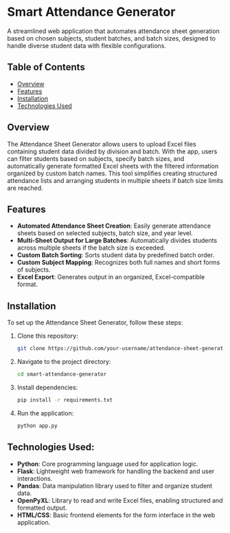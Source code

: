 # Smart Attendance Generator


A streamlined web application that automates attendance sheet generation based on chosen subjects, student batches, and batch sizes, designed to handle diverse student data with flexible configurations.

## Table of Contents
- [Overview](#overview)
- [Features](#features)
- [Installation](#installation)
- [Technologies Used](#technologies-used)

## Overview
The Attendance Sheet Generator allows users to upload Excel files containing student data divided by division and batch. With the app, users can filter students based on subjects, specify batch sizes, and automatically generate formatted Excel sheets with the filtered information organized by custom batch names. This tool simplifies creating structured attendance lists and arranging students in multiple sheets if batch size limits are reached.

## Features
- **Automated Attendance Sheet Creation**: Easily generate attendance sheets based on selected subjects, batch size, and year level.
- **Multi-Sheet Output for Large Batches**: Automatically divides students across multiple sheets if the batch size is exceeded.
- **Custom Batch Sorting**: Sorts student data by predefined batch order.
- **Custom Subject Mapping**: Recognizes both full names and short forms of subjects.
- **Excel Export**: Generates output in an organized, Excel-compatible format.

## Installation
To set up the Attendance Sheet Generator, follow these steps:

1. Clone this repository:
   ```bash
   git clone https://github.com/your-username/attendance-sheet-generator.git
2. Navigate to the project directory:
   ```bash
   cd smart-attendance-generator
3. Install dependencies:
   ```bash
   pip install -r requirements.txt
4. Run the application:
   ```bash
   python app.py

## Technologies Used:

- **Python**: Core programming language used for application logic.
- **Flask**: Lightweight web framework for handling the backend and user interactions.
- **Pandas**: Data manipulation library used to filter and organize student data.
- **OpenPyXL**: Library to read and write Excel files, enabling structured and formatted output.
- **HTML/CSS**: Basic frontend elements for the form interface in the web application.

